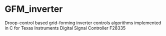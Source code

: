 # GFM_inverter
Droop-control based grid-forming inverter controls algorithms implemented in C for Texas Instruments Digital Signal Controller F28335

